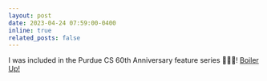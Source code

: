 ```yaml
---
layout: post
date: 2023-04-24 07:59:00-0400
inline: true
related_posts: false
---
```


I was included in the Purdue CS 60th Anniversary feature series 🚂💛🖤! [Boiler Up!](https://www.cs.purdue.edu/history/60-anniversary/p-mohanty.html)
